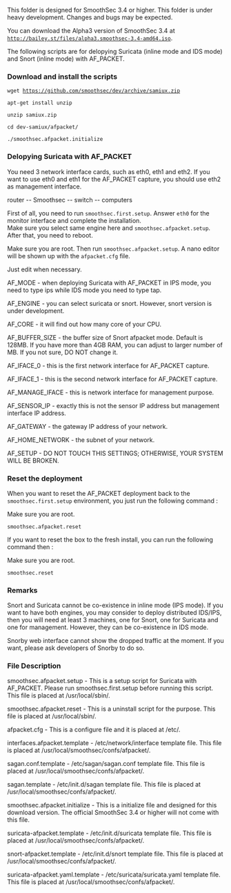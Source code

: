 This folder is designed for SmoothSec 3.4 or higher.  This folder is under heavy development.  Changes and bugs may be expected.

You can download the Alpha3 version of SmoothSec 3.4 at <code>http://bailey.st/files/alpha3.smoothsec-3.4-amd64.iso</code>.

The following scripts are for delopying Suricata (inline mode and IDS mode) and Snort (inline mode)  with AF_PACKET.

<h3>Download and install the scripts</h3>

<code>wget https://github.com/smoothsec/dev/archive/samiux.zip</code>

<code>apt-get install unzip</code>

<code>unzip samiux.zip</code>

<code>cd dev-samiux/afpacket/</code>

<code>./smoothsec.afpacket.initialize</code>

<h3>Delopying Suricata with AF_PACKET</h3>

You need 3 network interface cards, such as eth0, eth1 and eth2.  If you want to use eth0 and eth1 for the AF_PACKET capture, you should use eth2 as management interface.

router -- Smoothsec -- switch -- computers

First of all, you need to run <code>smoothsec.first.setup</code>.  Answer <code>eth0</code> for the monitor interface and complete the installation.  
Make sure you select same engine here and <code>smoothsec.afpacket.setup</code>.  After that, you need to reboot.

Make sure you are root.  Then run <code>smoothsec.afpacket.setup</code>.  A nano editor will be shown up with the <code>afpacket.cfg</code> file.

Just edit when necessary.

AF_MODE - when deploying Suricata with AF_PACKET in IPS mode, you need to type ips while IDS mode you need to type tap.

AF_ENGINE - you can select suricata or snort.  However, snort version is under development.

AF_CORE - it will find out how many core of your CPU.

AF_BUFFER_SIZE - the buffer size of Snort afpacket mode.  Default is 128MB.  If you have more than 4GB RAM, you can adjust to larger number of MB.
                 If you not sure, DO NOT change it.

AF_IFACE_0 - this is the first network interface for AF_PACKET capture.

AF_IFACE_1 - this is the second network interface for AF_PACKET capture.

AF_MANAGE_IFACE - this is network interface for management purpose.

AF_SENSOR_IP - exactly this is not the sensor IP address but management interface IP address.

AF_GATEWAY - the gateway IP address of your network.

AF_HOME_NETWORK - the subnet of your network.

AF_SETUP - DO NOT TOUCH THIS SETTINGS; OTHERWISE, YOUR SYSTEM WILL BE BROKEN.

<h3>Reset the deployment</h3>

When you want to reset the AF_PACKET deployment back to the <code>smoothsec.first.setup</code> environment, you just run the following command :

Make sure you are root.

<code>smoothsec.afpacket.reset</code>

If you want to reset the box to the fresh install, you can run the following command then :

Make sure you are root.

<code>smoothsec.reset</code>

<h3>Remarks</h3>

Snort and Suricata cannot be co-existence in inline mode (IPS mode).  If you want to have both engines, you may consider to deploy distributed IDS/IPS, then you will need at least 3 machines, 
one for Snort, one for Suricata and one for management.  However, they can be co-existence in IDS mode.  

Snorby web interface cannot show the dropped traffic at the moment.  If you want, please ask developers of Snorby to do so.

<h3>File Description</h3>

smoothsec.afpacket.setup - This is a setup script for Suricata with AF_PACKET.  Please run smoothsec.first.setup before running this script.
                           This file is placed at /usr/local/sbin/.

smoothsec.afpacket.reset - This is a uninstall script for the purpose.  This file is placed at /usr/local/sbin/.

afpacket.cfg - This is a configure file and it is placed at /etc/.

interfaces.afpacket.template - /etc/network/interface template file.  This file is placed at /usr/local/smoothsec/confs/afpacket/.

sagan.conf.template - /etc/sagan/sagan.conf template file.  This file is placed at /usr/local/smoothsec/confs/afpacket/.

sagan.template - /etc/init.d/sagan template file.  This file is placed at /usr/local/smoothsec/confs/afpacket/.

smoothsec.afpacket.initialize - This is a initialize file and designed for this download version.  The official SmoothSec 3.4 or higher will not come with this file.

suricata-afpacket.template - /etc/init.d/suricata template file.  This file is placed at /usr/local/smoothsec/confs/afpacket/.

snort-afpacket.template - /etc/init.d/snort template file.  This file is placed at /usr/local/smoothsec/confs/afpacket/.

suricata-afpacket.yaml.template - /etc/suricata/suricata.yaml template file.  This file is placed at /usr/local/smoothsec/confs/afpacket/.



